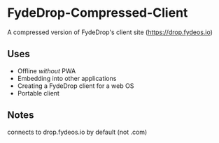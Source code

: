 # FydeDrop-Compressed-Client
A compressed version of FydeDrop's client site (https://drop.fydeos.io)

## Uses
* Offline *without* PWA
* Embedding into other applications
* Creating a FydeDrop client for a web OS
* Portable client

## Notes
connects to drop.fydeos.io by default (not .com)
